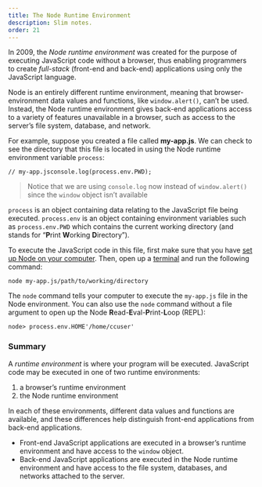 ```yaml
---
title: The Node Runtime Environment
description: Slim notes.
order: 21
---
```


In 2009, the _Node runtime environment_ was created for the purpose of executing JavaScript code without a browser, thus enabling programmers to create _full-stack_ (front-end and back-end) applications using only the JavaScript language.

Node is an entirely different runtime environment, meaning that browser-environment data values and functions, like `window.alert()`, can’t be used. Instead, the Node runtime environment gives back-end applications access to a variety of features unavailable in a browser, such as access to the server’s file system, database, and network.

For example, suppose you created a file called **my-app.js**. We can check to see the directory that this file is located in using the Node runtime environment variable `process`:

```
// my-app.jsconsole.log(process.env.PWD);
```

> Notice that we are using `console.log` now instead of `window.alert()` since the `window` object isn’t available

`process` is an object containing data relating to the JavaScript file being executed. `process.env` is an object containing environment variables such as `process.env.PWD` which contains the current working directory (and stands for “**P**rint **W**orking **D**irectory”).

To execute the JavaScript code in this file, first make sure that you have [set up Node on your computer](https://www.codecademy.com/articles/setting-up-node-locally). Then, open up a [terminal](https://www.codecademy.com/learn/learn-the-command-line) and run the following command:

```shell
node my-app.js/path/to/working/directory
```

The `node` command tells your computer to execute the `my-app.js` file in the Node environment. You can also use the `node` command without a file argument to open up the Node **R**ead-**E**val-**P**rint-**L**oop (REPL):

```shell
node> process.env.HOME'/home/ccuser'
```

### Summary

A _runtime environment_ is where your program will be executed. JavaScript code may be executed in one of two runtime environments:

1. a browser’s runtime environment
2. the Node runtime environment

In each of these environments, different data values and functions are available, and these differences help distinguish front-end applications from back-end applications.

- Front-end JavaScript applications are executed in a browser’s runtime environment and have access to the `window` object.
- Back-end JavaScript applications are executed in the Node runtime environment and have access to the file system, databases, and networks attached to the server.

